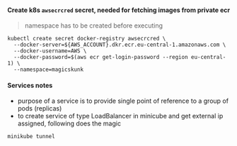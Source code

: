 #### Create k8s `awsecrcred` secret, needed for fetching images from private ecr

> namespace has to be created before executing

```shell
kubectl create secret docker-registry awsecrcred \
  --docker-server=${AWS_ACCOUNT}.dkr.ecr.eu-central-1.amazonaws.com \
  --docker-username=AWS \
  --docker-password=$(aws ecr get-login-password --region eu-central-1) \
  --namespace=magicskunk
```

#### Services notes

- purpose of a service is to provide single point of reference to a group of pods (replicas)
- to create service of type LoadBalancer in minicube and get external ip assigned, following does
  the magic

```shell
minikube tunnel
```
